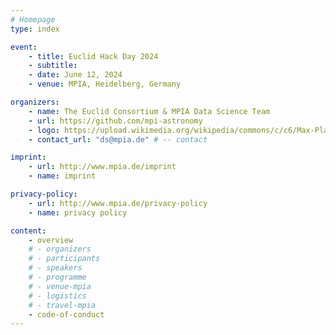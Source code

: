 ```yaml
---
# Homepage
type: index

event:
    - title: Euclid Hack Day 2024
    - subtitle: 
    - date: June 12, 2024
    - venue: MPIA, Heidelberg, Germany

organizers:
    - name: The Euclid Consortium & MPIA Data Science Team
    - url: https://github.com/mpi-astronomy
    - logo: https://upload.wikimedia.org/wikipedia/commons/c/c6/Max-Planck-Institut_f%C3%BCr_Astronomie_Logo.svg  # -- MPIA logo
    - contact_url: "ds@mpia.de" # -- contact

imprint:
    - url: http://www.mpia.de/imprint
    - name: imprint

privacy-policy:
    - url: http://www.mpia.de/privacy-policy
    - name: privacy policy

content:
    - overview
    # - organizers
    # - participants
    # - speakers
    # - programme
    # - venue-mpia
    # - logistics
    # - travel-mpia
    - code-of-conduct
---
```

